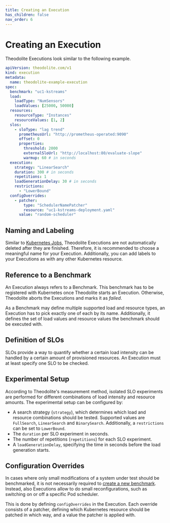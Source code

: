 ```yaml
---
title: Creating an Execution
has_children: false
nav_order: 6
---
```


# Creating an Execution

Theodolite Executions look similar to the following example.

<!-- TODO align with upstream -->
```yaml
apiVersion: theodolite.com/v1
kind: execution
metadata:
  name: theodolite-example-execution
spec:
  benchmark: "uc1-kstreams"
  load:
    loadType: "NumSensors"
    loadValues: [25000, 50000]
  resources:
    resourceType: "Instances"
    resourceValues: [1, 2]
  slos:
    - sloType: "lag trend"
      prometheusUrl: "http://prometheus-operated:9090"
      offset: 0
      properties:
        threshold: 2000
        externalSloUrl: "http://localhost:80/evaluate-slope"
        warmup: 60 # in seconds
  execution:
    strategy: "LinearSearch"
    duration: 300 # in seconds
    repetitions: 1
    loadGenerationDelay: 30 # in seconds
    restrictions:
      - "LowerBound"
  configOverrides:
    - patcher:
        type: "SchedulerNamePatcher"
        resource: "uc1-kstreams-deployment.yaml"
      value: "random-scheduler"
```

## Naming and Labeling

Similar to [Kubernetes Jobs](https://kubernetes.io/docs/concepts/workloads/controllers/job/), Theodolite Executions are not automatically deleted after they are finished. Therefore, it is recommended to choose a meaningful name for your Execution. Additionally, you can add labels to your Executions as with any other Kubernetes resource.

## Reference to a Benchmark

An Execution always refers to a Benchmark. This benchmark has to be registered with Kubernetes once Theodolite starts an Execution. Otherwise, Theodolite aborts the Executions and marks it as *failed*.

<!-- Benchmark state -->

As a Benchmark may define multiple supported load and resource types, an Execution has to pick exactly one of each by its name. Additionally, it defines the set of load values and resource values the benchmark should be executed with.

## Definition of SLOs

SLOs provide a way to quantify whether a certain load intensity can be handled by a certain amount of provisioned resources.
An Execution must at least specify one SLO to be checked.

## Experimental Setup

According to Theodolite's measurement method, isolated SLO experiments are performed for different combinations of load intensity and resource amounts.
The experimental setup can be configured by:

* A search strategy (`strategy`), which determines which load and resource combinations should be tested. Supported values are `FullSearch`, `LinearSearch` and `BinarySearch`. Additionally, a `restrictions` can be set to `LowerBound`.
* The `duration` per SLO experiment in seconds.
* The number of repetitions (`repetitions`) for each SLO experiment.
* A `loadGenerationDelay`, specifying the time in seconds before the load generation starts.

## Configuration Overrides

In cases where only small modifications of a system under test should be benchmarked, it is not necessarily required to [create a new benchmark](creating-a-benchmark).
Instead, also Executions allow to do small reconfigurations, such as switching on or off a specific Pod scheduler.

This is done by defining `configOverrides` in the Execution. Each override consists of a patcher, defining which Kubernetes resource should be patched in which way, and a value the patcher is applied with.

<!-- Further information: API Reference -->
<!-- Further information: How to run -->
